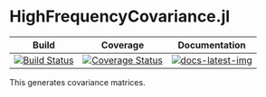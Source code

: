 # HighFrequencyCovariance.jl

| Build | Coverage | Documentation |
|-------|----------|---------------|
| [![Build Status](https://travis-ci.com/s-baumann/HighFrequencyCovariance.jl.svg?branch=master)](https://travis-ci.org/s-baumann/HighFrequencyCovariance.jl) | [![Coverage Status](https://coveralls.io/repos/github/s-baumann/HighFrequencyCovariance.jl/badge.svg?branch=master)](https://coveralls.io/github/s-baumann/HighFrequencyCovariance.jl?branch=master) | [![docs-latest-img](https://img.shields.io/badge/docs-latest-blue.svg)](https://s-baumann.github.io/HighFrequencyCovariance.jl/dev/index.html) |

This generates covariance matrices.
